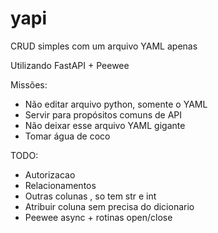 # yapi
CRUD simples com um arquivo YAML apenas

Utilizando FastAPI + Peewee

Missões:
- Não editar arquivo python, somente o YAML
- Servir para propósitos comuns de API
- Não deixar esse arquivo YAML gigante
- Tomar água de coco

TODO: 
- Autorizacao
- Relacionamentos
- Outras colunas , so tem str e int
- Atribuir coluna sem precisa do dicionario
- Peewee async + rotinas open/close
